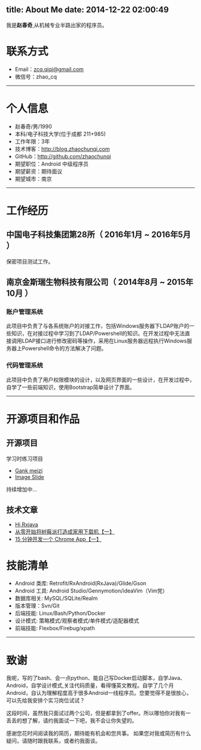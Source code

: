 title: About Me
date: 2014-12-22 02:00:49
---
我是**赵春奇**,从机械专业半路出家的程序员。


# 联系方式

- Email：zcq.qiqi@gmail.com
- 微信号：zhao_cq

---

# 个人信息

 - 赵春奇/男/1990 
 - 本科/电子科技大学(位于成都 211+985)
 - 工作年限：3年
 - 技术博客：http://blog.zhaochunqi.com
 - GitHub：http://github.com/zhaochunqi
 - 期望职位：Android 中级程序员
 - 期望薪资：期待面议
 - 期望城市：南京

---

# 工作经历

## 中国电子科技集团第28所（ 2016年1月 ~ 2016年5月 ）

保密项目测试工作。
 
## 南京金斯瑞生物科技有限公司（ 2014年8月 ~ 2015年10月 ）

### 账户管理系统 

此项目中负责了与各系统账户的对接工作，包括Windows服务器下LDAP账户的一些知识，在对接过程中学习到了LDAP/Powershell的知识。在开发过程中无法直接调用LDAP接口进行修改密码等操作，采用在Linux服务器远程执行Windows服务器上Powershell命令的方法解决了问题。


### 代码管理系统

此项目中负责了用户权限模块的设计，以及网页界面的一些设计，在开发过程中，自学了一些前端知识，使用Bootstrap简单设计了界面。

---

# 开源项目和作品

## 开源项目
学习时练习项目

- [Gank meizi](https://github.com/zhaochunqi/GankMeizi)
- [Image Slide](https://github.com/zhaochunqi/image-silde)

持续增加中...

## 技术文章

- [Hi,Rxjava](http://blog.zhaochunqi.com/2016/09/14/hi_rxjava/)
- [从零开始将树莓派打造成家用下载机【一】](http://blog.zhaochunqi.com/2016/04/17/raspberry-pi-as-nas-server/)
- [15 分钟开发一个 Chrome App【一】](http://blog.zhaochunqi.com/2016/04/24/create-chrome-web-app-in-15-minutes/)


# 技能清单

- Android 类库: Retrofit/RxAndroid(RxJava)/Glide/Gson
- Android 工具: Android Studio/Gennymotion/ideaVim（Vim党）
- 数据库相关: MySQL/SQLite/Realm
- 版本管理：Svn/Git
- 后端技能: Linux/Bash/Python/Docker
- 设计模式: 策略模式/观察者模式/单件模式/适配器模式
- 前端技能: Flexbox/Firebug/xpath

---

# 致谢

我呢，写的了bash、会一点python、能自己写Docker启动脚本，自学Java、Android，自学设计模式,关注代码质量，看得懂英文教程。自学了几个月Android，自认为理解程度高于很多Android一线程序员。您要觉得不是很放心，可以先给我安排个实习岗位试试？

这段时间，虽然我只面试过两个公司，但是都拿到了offer。所以哪怕你对我有一丢丢的想了解，请约我面试一下吧，我不会让你失望的。

感谢您花时间阅读我的简历，期待能有机会和您共事。
如果您对我或简历有什么疑问，请随时跟我联系，或者约我面谈。